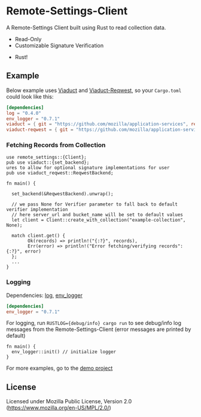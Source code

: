 # Remote-Settings-Client

A Remote-Settings Client built using Rust to read collection data.

- Read-Only
- Customizable Signature Verification
<!-- - Cross-Platform
- Robust -->
- Rust!

## Example

Below example uses [Viaduct](https://github.com/mozilla/application-services/tree/master/components/viaduct) and [Viaduct-Reqwest](https://github.com/mozilla/application-services/tree/master/components/support/viaduct-reqwest), so your `Cargo.toml` could look like this:

```toml
[dependencies]
log = "0.4.0"
env_logger = "0.7.1"
viaduct = { git = "https://github.com/mozilla/application-services", rev = "61dcc364ac0d6d0816ab88a494bbf20d824b009b"}
viaduct-reqwest = { git = "https://github.com/mozilla/application-services", rev = "61dcc364ac0d6d0816ab88a494bbf20d824b009b"}
```

### Fetching Records from Collection
```rust,no_run
use remote_settings::{Client};
pub use viaduct::{set_backend};
ures to allow for optional signature implementations for user
pub use viaduct_reqwest::ReqwestBackend;

fn main() {
  
  set_backend(&ReqwestBackend).unwrap();

  // we pass None for Verifier parameter to fall back to default verifier implementation
  // here server_url and bucket_name will be set to default values
  let client = Client::create_with_collection("example-collection", None);
  
  match client.get() {
        Ok(records) => println!("{:?}", records),
        Err(error) => println!("Error fetching/verifying records": {:?}", error)
  };
  ...
}
```

### Logging

Dependencies: [log](https://docs.rs/log), [env_logger](https://docs.rs/env_logger)

```toml
[dependencies]
env_logger = "0.7.1"
```

For logging, run `RUSTLOG={debug/info} cargo run` to see debug/info log messages from the Remote-Settings-Client (error messages are printed by default)

```rust,no_run
fn main() {
  env_logger::init() // initialize logger
}
```

For more examples, go to the [demo project](rs-client-demo)

## License

Licensed under Mozilla Public License, Version 2.0 (https://www.mozilla.org/en-US/MPL/2.0/)
